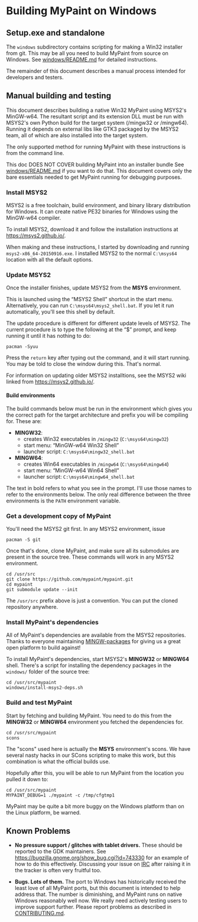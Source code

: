 # Building MyPaint on Windows

## Setup.exe and standalone

The `windows` subdirectory contains scripting for making a Win32
installer from git. This may be all you need to build MyPaint from
source on Windows. See [windows/README.md][1] for detailed instructions.

The remainder of this document describes a manual process intended for
developers and testers.

## Manual building and testing

This document describes building a native Win32 MyPaint using MSYS2's
MinGW-w64. The resultant script and its extension DLL must be run with
MSYS2's own Python build for the target system (/mingw32 or /mingw64).
Running it depends on external libs like GTK3 packaged by the MSYS2
team, all of which are also installed into the target system.

The only supported method for running MyPaint with these instructions is
from the command line.

This doc DOES NOT COVER building MyPaint into an installer bundle See
[windows/README.md][1] if you want to do that. This document covers
only the bare essentials needed to get MyPaint running for debugging
purposes.

### Install MSYS2

MSYS2 is a free toolchain,
build environment,
and binary library distribution for Windows.
It can create native PE32 binaries for Windows
using the MinGW-w64 compiler.

To install MSYS2,
download it and follow the installation instructions
at <https://msys2.github.io/>.

When making and these instructions,
I started by downloading and running `msys2-x86_64-20150916.exe`.
I installed MSYS2 to the normal `C:\msys64` location
with all the default options.

### Update MSYS2

Once the installer finishes, update MSYS2
from the **MSYS** environment.

This is launched using the “MSYS2 Shell” shortcut in the start menu.
Alternatively, you can run `C:\msys64\msys2_shell.bat`.
If you let it run automatically, you'll see this shell by default.

The update procedure is different for different update levels of MSYS2.
The current procedure is to type the following at the “$” prompt,
and keep running it until it has nothing to do:

    pacman -Syuu

Press the `return` key after typing out the command,
and it will start running.
You may be told to close the window during this. That's normal.

For information on updating older MSYS2 installtions,
see the MSYS2 wiki linked from <https://msys2.github.io/>.

#### Build environments

The build commands below must be run in the environment
which gives you the correct path for the
target architecture and prefix you will be compiling for.
These are:

* **MINGW32**:
  - creates Win32 executables in `/mingw32` (`C:\msys64\mingw32`)
  - start menu: “MinGW-w64 Win32 Shell”
  - launcher script: `C:\msys64\mingw32_shell.bat`
* **MINGW64**:
  - creates Win64 executables in `/mingw64` (`C:\msys64\mingw64`)
  - start menu: “MinGW-w64 Win64 Shell”
  - launcher script: `C:\msys64\mingw64_shell.bat`

The text in bold refers to what you see in the prompt.
I'll use those names to refer to the environments below.
The only real difference between the three environments is
the `PATH` environment variable.

### Get a development copy of MyPaint

You'll need the MSYS2 git first.
In any MSYS2 environment, issue

    pacman -S git

Once that's done, clone MyPaint,
and make sure all its submodules are present in the source tree.
These commands will work in any MSYS2 environment.

    cd /usr/src
    git clone https://github.com/mypaint/mypaint.git
    cd mypaint
    git submodule update --init

The `/usr/src` prefix above is just a convention.
You can put the cloned repository anywhere.

### Install MyPaint's dependencies

All of MyPaint's dependencies are available from the MSYS2 repositories.
Thanks to everyone maintaining [MINGW-packages][2] for giving us
a great open platform to build against!

To install MyPaint's dependencies,
start MSYS2's **MINGW32** or **MINGW64** shell.
There's a script for installing the dependency packages
in the `windows/` folder of the source tree:

    cd /usr/src/mypaint
    windows/install-msys2-deps.sh

### Build and test MyPaint

Start by fetching and building MyPaint.
You need to do this from the **MINGW32** or **MINGW64** environment
you fetched the dependencies for.

    cd /usr/src/mypaint
    scons

The "scons" used here is actually the **MSYS** environment's scons.
We have several nasty hacks in our SCons scripting to make this work,
but this combination is what the official builds use.

Hopefully after this, you will be able to run MyPaint
from the location you pulled it down to:

    cd /usr/src/mypaint
    MYPAINT_DEBUG=1 ./mypaint -c /tmp/cfgtmp1

MyPaint may be quite a bit more buggy on the Windows platform
than on the Linux platform, be warned.

## Known Problems

* **No pressure support / glitches with tablet drivers.**
  These should be reported to the GDK maintainers.
  See <https://bugzilla.gnome.org/show_bug.cgi?id=743330>
  for an example of how to do this effectively.
  Discussing your issue on [IRC](irc://irc.gnome.org/%23gtk%2B)
  after raising it in the tracker is often very fruitful too.

* **Bugs. Lots of them.**
  The port to Windows has historically received the least love of all
  MyPaint ports, but this document is intended to help address that.
  The number is diminishing, and MyPaint runs on native Windows
  reasonably well now.
  We really need actively testing users to improve support further.
  Please report problems as described in [CONTRIBUTING.md](CONTRIBUTING.md).

[1]: ./windows/README.md
[2]: https://github.com/Alexpux/MINGW-packages
